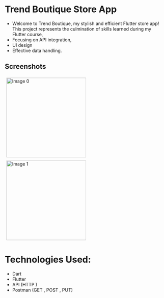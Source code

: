 # Trend Boutique Store App

- Welcome to Trend Boutique, my stylish and efficient Flutter store app!
This project represents the culmination of skills learned during my Flutter course,
- Focusing on API integration, 
- UI design
- Effective data handling.
## Screenshots 

<p float="left">
     <img src="https://github.com/Mohamed-khaled0/Store-App/assets/69611091/497f2eee-3dd5-4344-a51d-e245f2f3c709" alt="Image 0" width="250" style="display:inline; margin:5px;">

  <img src="https://github.com/Mohamed-khaled0/Store-App/assets/69611091/99b226d5-292e-43c0-8956-f3e634fd4428" alt="Image 1" width="250" style="display:inline; margin:5px;">
</p>

# Technologies Used:
- Dart
- Flutter
- API (HTTP )
- Postman (GET , POST , PUT) 


